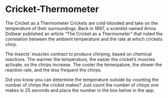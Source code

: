 # Cricket-Thermometer
The Cricket as a Thermometer
Crickets are cold-blooded and take on the temperature of their surroundings. Back in 1897, a scientist named Amos Dolbear published an article “The Cricket as a Thermometer” that noted the correlation between the ambient temperature and the rate at which crickets chirp.

The insects’ muscles contract to produce chirping, based on chemical reactions. The warmer the temperature, the easier the cricket’s muscles activate, so the chirps increase. The cooler the temerpature, the slower the reaction rate, and the less frequent the chirps.

Did you know you can determine the temperature outside by counting the number of chirps the cricket makes? Just count the number of chirps one makes in 25 seconds and place the number in the box below in the app.
